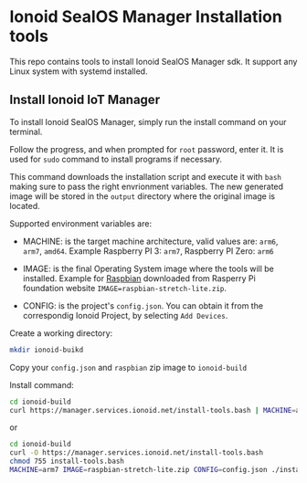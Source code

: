 # Ionoid SealOS Manager Installation tools

This repo contains tools to install Ionoid SealOS Manager sdk. It
support any Linux system with systemd installed.


## Install Ionoid IoT Manager

To install Ionoid SealOS Manager, simply run the install command
on your terminal.

Follow the progress, and when prompted for `root` password, enter it.
It is used for `sudo` command to install programs if necessary.

This command downloads the installation script and execute it with
`bash` making sure to pass the right envrionment variables. The new
generated image will be stored in the `output` directory where the
original image is located.


Supported environment variables are:

* MACHINE: is the target machine architecture, valid values are: `arm6`,
        `arm7`, `amd64`.
Example Raspberry PI 3: `arm7`, Raspberry PI Zero: `arm6`


* IMAGE: is the final Operating System image where the tools will be
installed. Example for [Raspbian](https://www.raspberrypi.org/downloads/raspbian/) downloaded from Rasperry Pi foundation website `IMAGE=raspbian-stretch-lite.zip`.


* CONFIG: is the project's `config.json`. You can obtain it from the
correspondig Ionoid Project, by selecting `Add Devices`.

Create a working directory:
```bash
mkdir ionoid-buikd
```

Copy your `config.json` and `raspbian` zip image to `ionoid-build`


Install command:

```bash
cd ionoid-build
curl https://manager.services.ionoid.net/install-tools.bash | MACHINE=arm7 IMAGE=raspbian-stretch-lite.zip CONFIG=config.json bash
```

or

```bash
cd ionoid-build
curl -O https://manager.services.ionoid.net/install-tools.bash
chmod 755 install-tools.bash
MACHINE=arm7 IMAGE=raspbian-stretch-lite.zip CONFIG=config.json ./install-tools.bash
```
